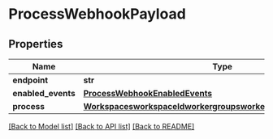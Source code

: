 # ProcessWebhookPayload

## Properties
Name | Type | Description | Notes
------------ | ------------- | ------------- | -------------
**endpoint** | **str** |  | 
**enabled_events** | [**ProcessWebhookEnabledEvents**](ProcessWebhookEnabledEvents.md) |  | 
**process** | [**WorkspacesworkspaceIdworkergroupsworkerGroupIdworkersWorker**](WorkspacesworkspaceIdworkergroupsworkerGroupIdworkersWorker.md) |  | 

[[Back to Model list]](../README.md#documentation-for-models) [[Back to API list]](../README.md#documentation-for-api-endpoints) [[Back to README]](../README.md)


